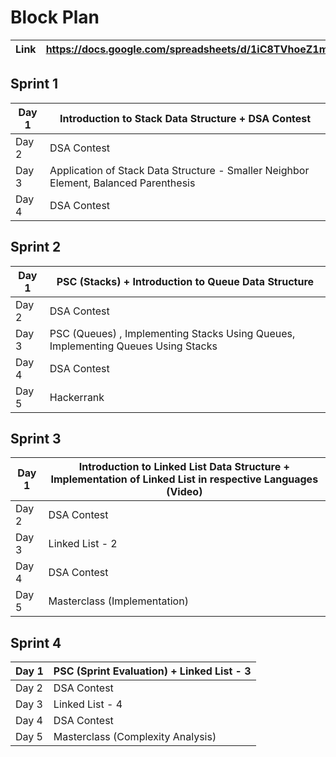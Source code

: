 # Block Plan

| Link | https://docs.google.com/spreadsheets/d/1iC8TVhoeZ1mpZYFBF_EY8LAFroTAMlYbvjU_eWPqWV8/edit#gid=121957836 |
| --- | --- |

## Sprint 1

| Day 1 | Introduction to Stack Data Structure + DSA Contest |
| --- | --- |
| Day 2 | DSA Contest |
| Day 3 | Application of Stack Data Structure - Smaller Neighbor Element, Balanced Parenthesis |
| Day 4 | DSA Contest |

## Sprint 2

| Day 1 | PSC (Stacks) + Introduction to Queue Data Structure |
| --- | --- |
| Day 2 | DSA Contest |
| Day 3 | PSC (Queues) , Implementing Stacks Using Queues, Implementing Queues Using Stacks |
| Day 4 | DSA Contest |
| Day 5 | Hackerrank |

## Sprint 3

| Day 1 | Introduction to Linked List Data Structure + Implementation of Linked List in respective Languages (Video) |
| --- | --- |
| Day 2 | DSA Contest |
| Day 3 | Linked List - 2 |
| Day 4 | DSA Contest |
| Day 5 | Masterclass (Implementation) |

## Sprint 4

| Day 1 | PSC (Sprint Evaluation) + Linked List - 3 |
| --- | --- |
| Day 2 | DSA Contest |
| Day 3 | Linked List - 4 |
| Day 4 | DSA Contest |
| Day 5 | Masterclass (Complexity Analysis) |